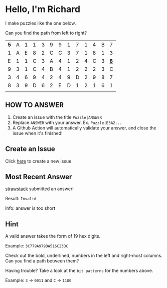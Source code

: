 # Hello, I'm Richard

I make puzzles like the one below. 

Can you find the path from left to right?

| | | | | | | | | | | | | |
|-|-|-|-|-|-|-|-|-|-|-|-|-|
|<ins>**5**</ins>|A|1|1|3|9|9|1|7|1|4|B|7|
|1|A|E|8|2|C|C|3|7|1|8|1|3|
|E|1|1|C|3|A|4|1|2|4|C|3|<ins>**8**</ins>|
|9|3|1|C|4|B|4|1|2|2|2|3|C|
|3|4|6|9|4|2|4|9|D|2|9|8|7|
|8|3|9|D|6|2|E|D|1|2|1|6|1|
| | | | | | | | | | | | | |


## HOW TO ANSWER

1. Create an issue with the title `Puzzle|ANSWER`
2. Replace `ANSWER` with your answer. Ex. `Puzzle|E3A2...`
3. A Github Action will automatically validate your answer, and close the issue when it's finished!

## Create an Issue

Click [here](https://github.com/strawstack/strawstack/issues/new) to create a new issue.

## Most Recent Answer

[strawstack](https://www.github.com/strawstack) submitted an answer!

Result: `Invalid`

Info: answer is too short

## Hint

A valid answer takes the form of 19 hex digits. 

Example: `3C779A979DA516C23DC`

Check out the bold, underlined, numbers in the left and right-most columns. Can you find a path between them?

Having trouble? Take a look at the `bit patterns` for the numbers above.

Example: `3` -> `0011` and `C` -> `1100`
